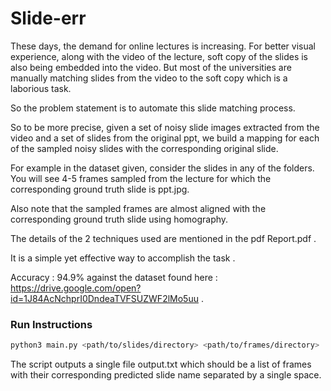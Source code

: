 # Slide-err
These days, the demand for online lectures is increasing. For better visual experience,
along with the video of the lecture, soft copy of the slides is also being embedded into the
video. But most of the universities are manually matching slides from the video to the soft
copy which is a laborious task. 

So the problem statement is to automate this slide matching
process.

So to be more precise, given a set of noisy slide images extracted from the video and
a set of slides from the original ppt, we build a mapping for each of the sampled
noisy slides with the corresponding original slide.

For example in the dataset given, consider the slides in any of the folders. You will see
4-5 frames sampled from the lecture for which the corresponding ground truth slide is ppt.jpg.

Also note that the sampled frames are almost aligned with the corresponding ground truth
slide using homography.

The details of the 2 techniques used are mentioned in the pdf Report.pdf .

It is a simple yet effective way to accomplish the task . 

Accuracy : 94.9% against the dataset found here :
https://drive.google.com/open?id=1J84AcNchprI0DndeaTVFSUZWF2lMo5uu .

### Run Instructions 
```sh
python3 main.py <path/to/slides/directory> <path/to/frames/directory>
```

The script outputs a single file output.txt which should be a list of frames
with their corresponding predicted slide name separated by a single space.
